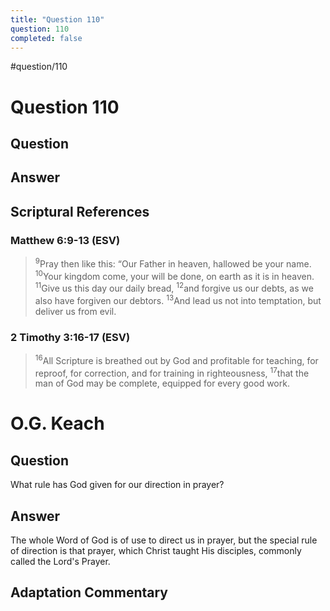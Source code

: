 ```yaml
---
title: "Question 110"
question: 110
completed: false
---
```

#question/110
# Question 110

## Question


## Answer


## Scriptural References
### Matthew 6:9-13 (ESV)
> <sup>9</sup>Pray then like this: “Our Father in heaven, hallowed be your name.
> <sup>10</sup>Your kingdom come, your will be done, on earth as it is in heaven.
> <sup>11</sup>Give us this day our daily bread,
> <sup>12</sup>and forgive us our debts, as we also have forgiven our debtors.
> <sup>13</sup>And lead us not into temptation, but deliver us from evil.

### 2 Timothy 3:16-17 (ESV)
> <sup>16</sup>All Scripture is breathed out by God and profitable for teaching, for reproof, for correction, and for training in righteousness,
> <sup>17</sup>that the man of God may be complete, equipped for every good work.

# O.G. Keach
## Question
What rule has God given for our direction in prayer?

## Answer
The whole Word of God is of use to direct us in prayer, but the special rule of direction is that prayer, which Christ taught His disciples, commonly called the Lord's Prayer.

## Adaptation Commentary

